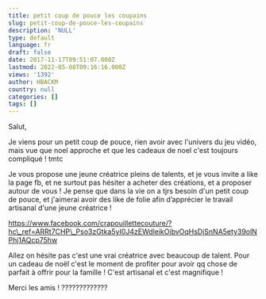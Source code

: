 ```yaml
---
title: petit coup de pouce les coupains
slug: petit-coup-de-pouce-les-coupains
description: 'NULL'
type: default
language: fr
draft: false
date: 2017-11-17T09:51:07.000Z
lastmod: 2022-05-08T09:16:16.000Z
views: '1392'
author: HBACKM
country: null
categories: []
tags: []
---
```

Salut,

  
Je viens pour un petit coup de pouce, rien avoir avec l'univers du jeu vidéo, mais vue que noel approche et que les cadeaux de noel c'est toujours compliqué ! tmtc

Je vous propose une jeune créatrice pleins de talents, et je vous invite a like la page fb, et ne surtout pas hésiter a acheter des créations, et a proposer autour de vous ! Je pense que dans la vie on a tjrs besoin d'un petit coup de pouce, et j'aimerai avoir des like de folie afin d’apprécier le travail artisanal d'une jeune créatrice ! 

https://www.facebook.com/crapouillettecouture/?hc\_ref=ARRt7CHP\_Pso3zGtka5yI0J4zEWdleikOibvOqHsDjSnNA5ety39olNPhj1AQcp75hw

Allez on hésite pas c'est une vrai créatrice avec beaucoup de talent. Pour un cadeau de noël c'est le moment de profiter pour avoir qq chose de parfait à offrir pour la famille ! C'est artisanal et c'est magnifique ! 

  
Merci les amis ! ?????????????

  
